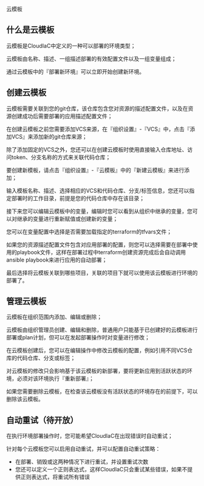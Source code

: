 云模板

## 什么是云模板

云模板是CloudIaC中定义的一种可以部署的环境类型；

云模板由名称、描述、一组描述部署的有效配置文件以及一组变量组成；

通过云模板中的『部署新环境』可以立即开始创建新环境。

## 创建云模板

云模板需要关联到您的git仓库，该仓库包含您对资源的描述配置文件，以及在资源创建成功后需要部署的应用描述配置文件；

在创建云模板之前您需要添加VCS来源，在『组织设置』-『VCS』中，点击『添加VCS』来添加新的git仓库来源；

除了添加固定的VCS之外，您还可以在创建云模板时使用直接输入仓库地址、访问token、分支名称的方式来关联代码仓库；

要创建新模板，请点击『组织设置』-『云模板』中的『新建云模板』来进行添加；

输入模板名称、描述、选择相应的VCS和代码仓库、分支/标签信息，您还可以指定部署时的工作目录，前提是您的代码仓库中存在该目录；

接下来您可以编辑云模板中的变量，编辑时您可以看到从组织中继承的变量，您可以对继承的变量进行重新赋值或创建新的变量；

您可以在变量配置中选择是否需要加载指定的terraform的tfvars文件；

如果您的资源描述配置文件包含对应用部署的配置，则您可以选择需要在部署中使用的playbook文件，这样在部署过程中terraform创建资源完成后会自动调用ansible playbook来进行应用的自动部署；

最后选择将云模板关联到哪些项目，关联的项目下就可以使用该云模板进行环境的部署了。

## 管理云模板

云模板在组织范围内添加、编辑或删除；

云模板由组织管理员创建、编辑和删除，普通用户只能基于已创建好的云模板进行部署或plan计划，但可以在发起部署操作时对变量进行修改；

在云模板创建后，您可以在编辑操作中修改云模板的配置，例如引用不同VCS仓库的代码仓库、分支或标签；

对云模板的修改只会影响基于该云模板的新部署，要将更新应用到活跃状态的环境，必须对该环境执行『重新部署』；

如果您需要删除云模板，在检查该云模板没有活跃状态的环境存在的前提下，可以删除该云模板。

## 自动重试（待开放）

在执行环境部署操作时，您可能希望CloudIaC在出现错误时自动重试；

针对每个云模板您可以启用自动重试，并可以配置自动重试策略：

- 在部署、销毁或这两种情况下进行重试，并设置重试次数
- 您还可以定义一个正则表达式，这样CloudIaC只会重试某些错误，如果不提供正则表达式，将重试所有错误
